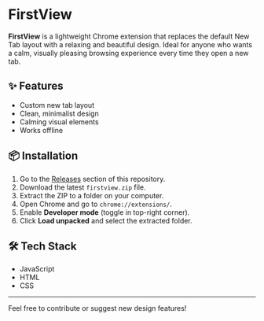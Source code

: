 # FirstView

**FirstView** is a lightweight Chrome extension that replaces the default New Tab layout with a relaxing and beautiful design. Ideal for anyone who wants a calm, visually pleasing browsing experience every time they open a new tab.

## ✨ Features

- Custom new tab layout
- Clean, minimalist design
- Calming visual elements
- Works offline

## 📦 Installation

1. Go to the [Releases](https://github.com/bhavishya2601/firstview/releases) section of this repository.
2. Download the latest `firstview.zip` file.
3. Extract the ZIP to a folder on your computer.
4. Open Chrome and go to `chrome://extensions/`.
5. Enable **Developer mode** (toggle in top-right corner).
6. Click **Load unpacked** and select the extracted folder.

## 🛠️ Tech Stack

- JavaScript
- HTML
- CSS

---

Feel free to contribute or suggest new design features!